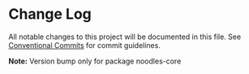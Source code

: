 # Change Log

All notable changes to this project will be documented in this file.
See [Conventional Commits](https://conventionalcommits.org) for commit guidelines.

**Note:** Version bump only for package noodles-core
